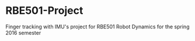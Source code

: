 # RBE501-Project
Finger tracking with IMU's project for RBE501 Robot Dynamics for the spring 2016 semester
